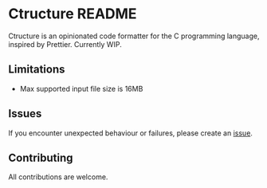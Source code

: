 # Ctructure README

Ctructure is an opinionated code formatter for the C programming language, inspired by Prettier. Currently WIP.

## Limitations

- Max supported input file size is 16MB

## Issues

If you encounter unexpected behaviour or failures, please create an [issue](https://github.com/nluka/Ctructure/issues).

## Contributing

All contributions are welcome.
